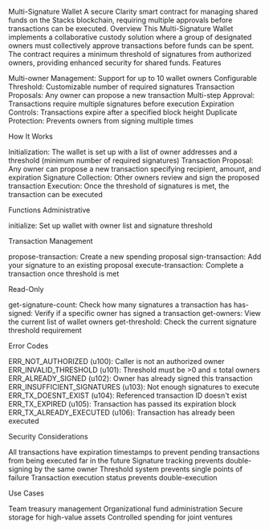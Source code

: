 Multi-Signature Wallet
A secure Clarity smart contract for managing shared funds on the Stacks blockchain, requiring multiple approvals before transactions can be executed.
Overview
This Multi-Signature Wallet implements a collaborative custody solution where a group of designated owners must collectively approve transactions before funds can be spent. The contract requires a minimum threshold of signatures from authorized owners, providing enhanced security for shared funds.
Features

Multi-owner Management: Support for up to 10 wallet owners
Configurable Threshold: Customizable number of required signatures
Transaction Proposals: Any owner can propose a new transaction
Multi-step Approval: Transactions require multiple signatures before execution
Expiration Controls: Transactions expire after a specified block height
Duplicate Protection: Prevents owners from signing multiple times

How It Works

Initialization: The wallet is set up with a list of owner addresses and a threshold (minimum number of required signatures)
Transaction Proposal: Any owner can propose a new transaction specifying recipient, amount, and expiration
Signature Collection: Other owners review and sign the proposed transaction
Execution: Once the threshold of signatures is met, the transaction can be executed

Functions
Administrative

initialize: Set up wallet with owner list and signature threshold

Transaction Management

propose-transaction: Create a new spending proposal
sign-transaction: Add your signature to an existing proposal
execute-transaction: Complete a transaction once threshold is met

Read-Only

get-signature-count: Check how many signatures a transaction has
has-signed: Verify if a specific owner has signed a transaction
get-owners: View the current list of wallet owners
get-threshold: Check the current signature threshold requirement

Error Codes

ERR_NOT_AUTHORIZED (u100): Caller is not an authorized owner
ERR_INVALID_THRESHOLD (u101): Threshold must be >0 and ≤ total owners
ERR_ALREADY_SIGNED (u102): Owner has already signed this transaction
ERR_INSUFFICIENT_SIGNATURES (u103): Not enough signatures to execute
ERR_TX_DOESNT_EXIST (u104): Referenced transaction ID doesn't exist
ERR_TX_EXPIRED (u105): Transaction has passed its expiration block
ERR_TX_ALREADY_EXECUTED (u106): Transaction has already been executed

Security Considerations

All transactions have expiration timestamps to prevent pending transactions from being executed far in the future
Signature tracking prevents double-signing by the same owner
Threshold system prevents single points of failure
Transaction execution status prevents double-execution

Use Cases

Team treasury management
Organizational fund administration
Secure storage for high-value assets
Controlled spending for joint ventures